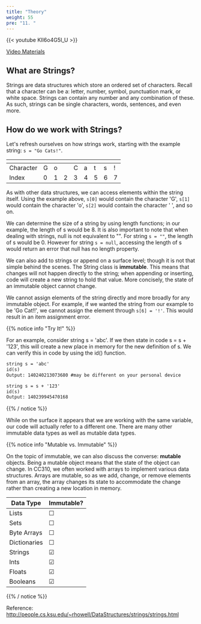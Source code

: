 ```yaml
---
title: "Theory"
weight: 55
pre: "11. "
---
```


{{< youtube KII6o4G5I_U  >}}

[Video Materials](video)

## What are Strings?

Strings are data structures which store an ordered set of characters. Recall that a character can be a: letter, number, symbol, punctuation mark, or white space. Strings can contain any number and any combination of these. As such, strings can be single characters, words, sentences, and even more. 


## How do we work with Strings?
Let's refresh ourselves on how strings work, starting with the example string: `s = "Go Cats!"`.

|[]()|||||||||
|--|--|--|--|--|--|--|--|--|
| Character| G | o |  | C | a | t | s | ! |
| Index | 0 | 1 | 2 | 3 | 4 | 5 | 6 | 7 |


As with other data structures, we can access elements within the string itself. Using the example above, `s[0]` would contain the character 'G', `s[1]` would contain the character 'o', `s[2]` would contain the character ' ', and so on. 

We can determine the size of a string by using length functions; in our example, the length of s would be 8. It is also important to note that when dealing with strings, null is not equivalent to "". For string `s = ""`, the length of s would be 0. However for string `s = null`, accessing the length of s would return an error that null has no length property.


We can also add to strings or append on a surface level; though it is not that simple behind the scenes. The String class is **immutable**. This means that changes will not happen directly to the string; when appending or inserting, code will create a new string to hold that value. More concisely, the state of an immutable object cannot change.

We cannot assign elements of the string directly and more broadly for any immutable object. For example, if we wanted the string from our example to be 'Go Cat!!', we cannot assign the element through `s[6] = '!'`. This would result in an item assignment error. 

{{% notice info "Try It!" %}}

For an example, consider string s = 'abc'. If we then state in code s = s + '123', this will create a new place in memory for the new definition of s. We can verify this in code by using the id() function. 

```tex
string s = 'abc'
id(s)
Output: 140240213073680 #may be different on your personal device

string s = s + '123'
id(s)
Output: 140239945470168 
```

{{% / notice %}}

While on the surface it appears that we are working with the same variable, our code will actually refer to a different one. There are many other immutable data types as well as mutable data types.

{{% notice info "Mutable vs. Immutable" %}}

On the topic of immutable, we can also discuss the converse: **mutable** objects. Being a mutable object means that the state of the object can change. In CC310, we often worked with arrays to implement various data structures. Arrays are mutable, so as we add, change, or remove elements from an array, the array changes its state to accommodate the change rather than creating a new location in memory. 

| Data Type | Immutable? |
| ---- | ---- |
| Lists | &#9744;  |
| Sets | &#9744;  |
| Byte Arrays | &#9744;  |
| Dictionaries | &#9744;  |
| Strings | &#9745; |
| Ints | &#9745; |
| Floats | &#9745; |
| Booleans | &#9745; |

{{% / notice %}}


Reference: http://people.cs.ksu.edu/~rhowell/DataStructures/strings/strings.html
